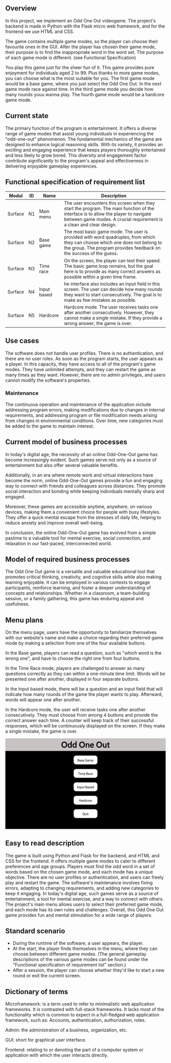 ## Overview
In this project, we implement an Odd One Out videogame.
The project's backend is made in Python with the Flask micro web framework, and for the frontend we use HTML and CSS.

The game contains multiple game modes, so the player can choose their favourite ones in the GUI.
After the player has chosen their game mode, their purpose is to find the inappropriate word in the word set.
The purpose of each game mode is different. (see Functional Specification)

You play this game just for the sheer fun of it. This game provides pure enjoyment for individuals aged 2 to 99.
Plus thanks to more game modes, you can choose what is the most suitable for you.
The first game mode would be a base game, where you just select the Odd One Out.
In the next game mode race against time.
In the third game mode you decide how many rounds youu wanna play.
The fourth game mode would be a hardcore game mode.

## Current state

The primary function of the program is entertainment. It offers a diverse range of game modes
that assist young individuals in experiencing the "odd-one-out" phenomenon. The fundamental
mechanics of the game are designed to enhance logical reasoning skills. With its variety,
it provides an exciting and engaging experience that keeps players thoroughly entertained and
less likely to grow bored. This diversity and engagement factor contribute significantly to
the program's appeal and effectiveness in delivering enjoyable gameplay experiences.

## Functional specification of requirement list

| Modul   | ID   | Name       | Description |
| ------- | ---- | ---------- | ----------- |
| Surface | N1   | Main menu  |  The user encounters this screen when they start the program. The main function of the interface is to allow the player to navigate between game modes. A crucial requirement is a clean and clear design.  |
| Surface | N2   | Base game  | The most basic game mode. The user is provided with word quadruples, from which they can choose which one does not belong to the group. The program provides feedback on the success of the guess. |
| Surface | N3   | Time race  |  On the screen, the player can test their speed. The basic game loop remains, but the goal here is to provide as many correct answers as possible within a given time frame. |
| Surface | N4   | Input based| he interface also includes an input field in this screen. The user can decide how many rounds they want to start consecutively. The goal is to make as few mistakes as possible.  |
| Surface | N5   | Hardcore   |   Hardcore mode. The user receives tasks one after another consecutively. However, they cannot make a single mistake. If they provide a wrong answer, the game is over.  |


## Use cases

The software does not handle user profiles. There is no authentication, and there are no user roles. As soon as the program starts, the user appears as a player. In this capacity, they have access to all of the program's game modes. They have unlimited attempts, and they can restart the game as many times as they want. However, there are no admin privileges, and users cannot modify the software's properties.

### Maintenance

The continuous operation and maintenance of the application include addressing program errors, making modifications due to changes in internal requirements, and addressing program or file modification needs arising from changes in environmental conditions. Over time, new categories must be added to the game to maintain interest.

## Current model of business processes

In today's digital age, the necessity of an online Odd-One-Out game has become increasingly evident. 
Such games serve not only as a source of entertainment but also offer several valuable benefits.

Additionally, in an era where remote work and virtual interactions have become the norm, online Odd-One-Out games provide a fun and engaging way to connect with friends and colleagues across distances. 
They promote social interaction and bonding while keeping individuals mentally sharp and engaged.

Moreover, these games are accessible anytime, anywhere, on various devices, making them a convenient choice for people with busy lifestyles. 
They offer a quick mental escape from the stresses of daily life, helping to reduce anxiety and improve overall well-being.

In conclusion, the online Odd-One-Out game has evolved from a simple pastime to a valuable tool for mental exercise, social connection, and relaxation in our fast-paced, interconnected world.

## Model of required business processes

The Odd One Out game is a versatile and valuable educational tool that promotes critical thinking, creativity, and cognitive skills while also making learning enjoyable. It can be employed in various contexts to engage participants, reinforce learning, and foster a deeper understanding of concepts and relationships. Whether in a classroom, a team-building session, or a family gathering, this game has enduring appeal and usefulness.

## Menu plans

On the menu page, users have the opportunity to familiarize themselves with our website's name and make a choice regarding their preferred game mode by making a selection from one of the four available buttons.

In the Base game, players can read a question, such as "which word is the wrong one", and have to choose the right one from four buttons.

In the Time Race mode, players are challenged to answer as many questions correctly as they can within a one-minute time limit. Words will be presented one after another, displayed in four separate buttons.

In the Input based mode, there will be a question and an input field that will indicate how many rounds of the game the player wants to play. Afterward, words will appear one after another.

In the Hardcore mode, the user will receive tasks one after another consecutively. They must choose from among 4 buttons and provide the correct answer each time. A counter will keep track of their successful responses, which will be continuously displayed on the screen. If they make a single mistake, the game is over.

![menu plan](../res/main-menu.png)

## Easy to read description

The game is built using Python and Flask for the backend, and HTML and CSS for the frontend. It offers multiple game modes to cater to different preferences and age groups. Players must find the odd word in a set of words based on the chosen game mode, and each mode has a unique objective. There are no user profiles or authentication, and users can freely play and restart the game. The software's maintenance involves fixing errors, adapting to changing requirements, and adding new categories to keep it engaging. In today's digital age, such games serve as a source of entertainment, a tool for mental exercise, and a way to connect with others. The project's main menu allows users to select their preferred game mode, and each mode has its own rules and challenges. Overall, this Odd One Out game provides fun and mental stimulation for a wide range of players.

## Standard scenario

- During the runtime of the software, a user appears, the player.
- At the start, the player finds themselves in the menu, where they can choose between different game modes. (The general gameplay descriptions of the various game modes can be found under the "Functional specification of requirement list" section.)
- After a session, the player can choose whether they'd like to start a new round or exit the current screen.

## Dictionary of terms

Microframework: is a term used to refer to minimalistic web application frameworks. It is contrasted with full-stack frameworks. It lacks most of the functionality which is common to expect in a full-fledged web application framework, such as: Accounts, authentication, authorization, roles.

Admin: the administration of a business, organization, etc.

GUI: short for graphical user interface.

Frontend: relating to or denoting the part of a computer system or application with which the user interacts directly.
